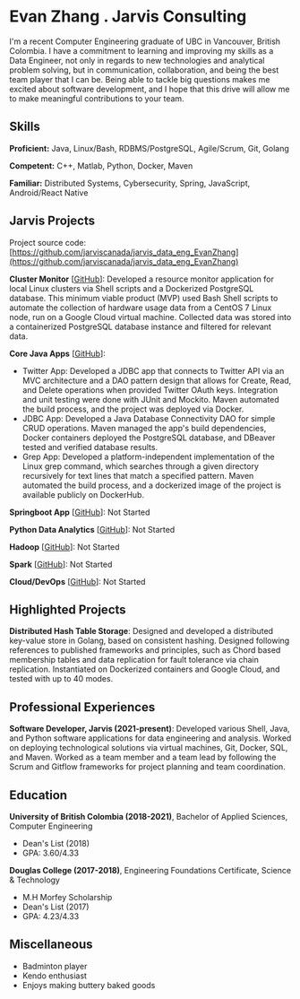 # Evan Zhang . Jarvis Consulting

I'm a recent Computer Engineering graduate of UBC in Vancouver, British Colombia. I have a commitment to learning and improving my skills as a Data Engineer, not only in regards to new technologies and analytical problem solving, but in communication, collaboration, and being the best team player that I can be. Being able to tackle big questions makes me excited about software development, and I hope that this drive will allow me to make meaningful contributions to your team.

## Skills

**Proficient:** Java, Linux/Bash, RDBMS/PostgreSQL, Agile/Scrum, Git, Golang

**Competent:** C++, Matlab, Python, Docker, Maven

**Familiar:** Distributed Systems, Cybersecurity, Spring, JavaScript, Android/React Native

## Jarvis Projects

Project source code: [https://github.com/jarviscanada/jarvis_data_eng_EvanZhang](https://github.com/jarviscanada/jarvis_data_eng_EvanZhang)


**Cluster Monitor** [[GitHub](https://github.com/jarviscanada/jarvis_data_eng_EvanZhang/tree/master/linux_sql)]: Developed a resource monitor application for local Linux clusters via Shell scripts and a Dockerized PostgreSQL database. This minimum viable product (MVP) used Bash Shell scripts to automate the collection of hardware usage data from a CentOS 7 Linux node, run on a Google Cloud virtual machine. Collected data was stored into a containerized PostgreSQL database instance and filtered for relevant data.

**Core Java Apps** [[GitHub](https://github.com/jarviscanada/jarvis_data_eng_EvanZhang/tree/master/core_java)]:
      
  - Twitter App: Developed a JDBC app that connects to Twitter API via an MVC architecture and a DAO pattern design that allows for Create, Read, and Delete operations when provided Twitter OAuth keys. Integration and unit testing were done with JUnit and Mockito. Maven automated the build process, and the project was deployed via Docker.
  - JDBC App: Developed a Java Database Connectivity DAO for simple CRUD operations. Maven managed the app's build dependencies, Docker containers deployed the PostgreSQL database, and DBeaver tested and verified database results.
  - Grep App: Developed a platform-independent implementation of the Linux grep command, which searches through a given directory recursively for text lines that match a specified pattern. Maven automated the build process, and a dockerized image of the project is available publicly on DockerHub.

**Springboot App** [[GitHub](https://github.com/jarviscanada/jarvis_data_eng_EvanZhang/tree/master/springboot)]: Not Started

**Python Data Analytics** [[GitHub](https://github.com/jarviscanada/jarvis_data_eng_EvanZhang/tree/master/python_data_anlytics)]: Not Started

**Hadoop** [[GitHub](https://github.com/jarviscanada/jarvis_data_eng_EvanZhang/tree/master/hadoop)]: Not Started

**Spark** [[GitHub](https://github.com/jarviscanada/jarvis_data_eng_EvanZhang/tree/master/spark)]: Not Started

**Cloud/DevOps** [[GitHub](https://github.com/jarviscanada/jarvis_data_eng_EvanZhang/tree/master/cloud_devops)]: Not Started


## Highlighted Projects
**Distributed Hash Table Storage**: Designed and developed a distributed key-value store in Golang, based on consistent hashing. Designed following references to published frameworks and principles, such as Chord based membership tables and data replication for fault tolerance via chain replication. Instantiated on Dockerized containers and Google Cloud, and tested with up to 40 modes.


## Professional Experiences

**Software Developer, Jarvis (2021-present)**: Developed various Shell, Java, and Python software applications for data engineering and analysis. Worked on deploying technological solutions via virtual machines, Git, Docker, SQL, and Maven. Worked as a team member and a team lead by following the Scrum and Gitflow frameworks for project planning and team coordination.


## Education
**University of British Colombia (2018-2021)**, Bachelor of Applied Sciences, Computer Engineering
- Dean's List (2018)
- GPA: 3.60/4.33

**Douglas College (2017-2018)**, Engineering Foundations Certificate, Science & Technology
- M.H Morfey Scholarship
- Dean's List (2017)
- GPA: 4.23/4.33


## Miscellaneous
- Badminton player
- Kendo enthusiast
- Enjoys making buttery baked goods